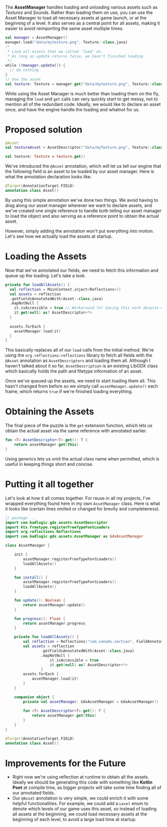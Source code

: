 The **AssetManager** handles loading and unloading various assets such as *Textures* and *Sounds*. Rather than loading them on use, you can use the Asset Manager to load all necessary assets at game launch, or at the beginning of a level. It also serves as a central point for all assets, making it easier to avoid reimporting the same asset multiple times.

```kotlin
val manager = AssetManager()
manager.load("data/mytexture.png", Texture::class.java)
/*
 * Load all assets that we called 'load' on.
 * As long as update returns false, we havn't finished loading
 */
while (!manager.update()) {
  // do nothing
}
// Use the asset
val texture: Texture = manager.get("data/mytexture.png", Texture::class.java);
```

While using the Asset Manager is much better than loading them on the fly, managing the `load` and `get` calls can very quickly start to get messy, not to mention all of the redundant code. Ideally, we would like to declare an asset once, and have the engine handle the loading and whatnot for us. 

# Proposed solution

```kotlin
@Asset
val textureAsset = AssetDescriptor("data/myTexture.png", Texture::class.java)

val texture: Texture = texture.get()
```

We've introduced the `@Asset` annotation, which will let us tell our engine that the following field is an asset to be loaded by our asset manager. Here is what the annotation declaration looks like.

```kotlin
@Target(AnnotationTarget.FIELD)
annotation class Asset()
```

By using this simple annotation we've done two things. We avoid having to drag along our asset manager wherever we want to declare assets, and we've created one single reference to handle both telling our asset manager to load the object and also serving as a reference point to obtain the actual asset.

However, simply adding the annotation won't put everything into motion. Let's see how we actually load the assets at startup.

# Loading the Assets

Now that we've annotated our fields, we need to fetch this information and queue up the loading. Let's take a look.

```kotlin
private fun loadAllAssets() {
  val reflection = MainContext.inject<Reflections>()
  val assets = reflection
  .getFieldsAnnotatedWith(Asset::class.java)
  .mapNotNull {
    it.isAccessible = true // Workaround for having this work despite wanting to limit scope of certain assets
    it.get(null) as? AssetDescriptor<*>
  }
  
  assets.forEach {
    assetManager.load(it)
  }
}
```

This basically replaces all of our `load` calls from the initial method. We're using the `org.reflections:reflections` library to fetch all fields with the `@Asset` annotation as `AssetDescriptors` and loading them all. Although I haven't talked about it so far, `AssetDescription` is an existing LibGDX class which basically holds the path and filetype information of an asset.

Once we've queued up the assets, we need to start loading them all. This hasn't changed from before so we simply call `assetManager.update()` each frame, which returns `true` if we're finished loading everything.

# Obtaining the Assets

The final piece of the puzzle is the `get` extension function, which lets us obtain the actual asset via the same reference with annotated earlier.

```kotlin
fun <T> AssetDescriptor<T>.get(): T {
    return assetManager.get(this)
}
```

Using generics lets us omit the actual class name when permitted, which is useful in keeping things short and concise. 

# Putting it all together

Let's look at how it all comes together. For reuse in all my projects, I've wrapped everything found here in my own `AssetManager` class. Here is what it looks like (certain lines omited or changed for brevity and completeness).

```kotlin
// package ...
import com.badlogic.gdx.assets.AssetDescriptor
import ktx.freetype.registerFreeTypeFontLoaders
import org.reflections.Reflections
import com.badlogic.gdx.assets.AssetManager as GdxAssetManager

class AssetManager {

    init {
        assetManager.registerFreeTypeFontLoaders()
        loadAllAssets()
    }

    fun install() {
        assetManager.registerFreeTypeFontLoaders()
        loadAllAssets()
    }

    fun update(): Boolean {
        return assetManager.update()
    }

    fun progress(): Float {
        return assetManager.progress
    }

    private fun loadAllAssets() {
        val reflection = Reflections("com.xanadu.section", FieldAnnotationsScanner(), TypeAnnotationsScanner(), SubTypesScanner())
        val assets = reflection
                .getFieldsAnnotatedWith(Asset::class.java)
                .mapNotNull {
                    it.isAccessible = true
                    it.get(null) as? AssetDescriptor<*>
                }
        assets.forEach {
            assetManager.load(it)
        }
    }

    companion object {
        private val assetManager: GdxAssetManager = GdxAssetManager()
        
        fun <T> AssetDescriptor<T>.get(): T {
            return assetManager.get(this)
        }
    }
}

@Target(AnnotationTarget.FIELD)
annotation class Asset()
```

# Improvements for the Future

- Right now we're using reflection at runtime to obtain all the assets. Ideally we should be generating this code with something like **Kotlin Poet** at compile time, as bigger projects will take some time finding all of our annotated fields.
- Our `@Asset` annotation is very simple, we could enrich it with some helpful functionalities. For example, we could add a `Level` enum to denote which levels of our game uses this asset, so instead of loading all assets at the beginning, we could load necessary assets at the beginning of each level, to avoid a large load time at startup.

